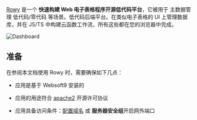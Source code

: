 [Rowy](http://rowy.io/) 是一个 **快速构建 Web 电子表格程序开源低代码平台**，它被用于 主数据管理 低代码/零代码  等场景。低代码后端平台。在类似电子表格的 UI 上管理数据库，并在 JS/TS 中构建云函数工作流，所有这些都在您的浏览器中完成。


![Dashboard](https://libs.websoft9.com/Websoft9/DocsPicture/zh/rowy/rowy-gui-websoft9.png)


## 准备

在参阅本文档使用 Rowy 时，需要确保如下几点：

- 应用是基于 Websoft9 安装的

- 应用的用途符合 [apache2](https://opensource.org/licenses/Apache-2.0) 开源许可协议

- 应用具备访问条件：[配置域名](./domain-set) 或 **服务器安全组**开启网外端口